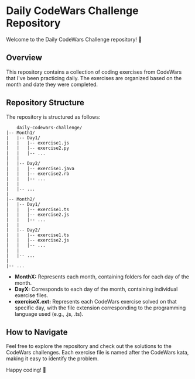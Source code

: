   

# Daily CodeWars Challenge Repository
Welcome to the Daily CodeWars Challenge repository! 🚀

## Overview
This repository contains a collection of coding exercises from CodeWars that I've been practicing daily. The exercises are organized based on the month and date they were completed.
## Repository Structure
The repository is structured as follows:

        daily-codewars-challenge/
    |-- Month1/
    |   |-- Day1/
    |   |   |-- exercise1.js
    |   |   |-- exercise2.py
    |   |   |-- ...
    |   |
    |   |-- Day2/
    |   |   |-- exercise1.java
    |   |   |-- exercise2.rb
    |   |   |-- ...
    |   |
    |   |-- ...
    |
    |-- Month2/
    |   |-- Day1/
    |   |   |-- exercise1.ts
    |   |   |-- exercise2.js
    |   |   |-- ...
    |   |
    |   |-- Day2/
    |   |   |-- exercise1.ts
    |   |   |-- exercise2.js
    |   |   |-- ...
    |   |
    |   |-- ...
    |
    |-- ...

-   **MonthX:** Represents each month, containing folders for each day of the month.
-   **DayX:** Corresponds to each day of the month, containing individual exercise files.
-   **exerciseX.ext:** Represents each CodeWars exercise solved on that specific day, with the file extension corresponding to the programming language used (e.g., .js, .ts).

## How to Navigate

Feel free to explore the repository and check out the solutions to the CodeWars challenges. Each exercise file is named after the CodeWars kata, making it easy to identify the problem.

Happy coding! 🚀
